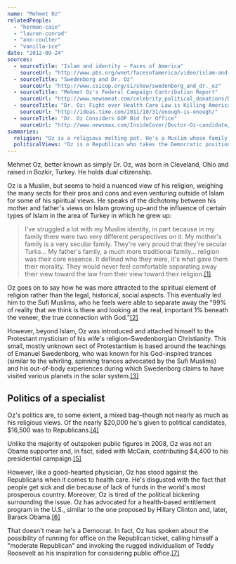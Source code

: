 ```yaml
---
name: "Mehmet Oz"
relatedPeople:
  - "herman-cain"
  - "lauren-conrad"
  - "ann-coulter"
  - "vanilla-ice"
date: "2012-09-24"
sources:
  - sourceTitle: "Islam and identity – Faces of America"
    sourceUrl: "http://www.pbs.org/wnet/facesofamerica/video/islam-and-identity/140/"
  - sourceTitle: "Swedenborg and Dr. Oz"
    sourceUrl: "http://www.csicop.org/si/show/swedenborg_and_dr._oz"
  - sourceTitle: "Mehmet Oz's Federal Campaign Contribution Report"
    sourceUrl: "http://www.newsmeat.com/celebrity_political_donations/Dr_Oz.php"
  - sourceTitle: "Dr. Oz: Fight over Health Care Law is Killing Americans"
    sourceUrl: "http://ideas.time.com/2011/10/31/enough-is-enough/"
  - sourceTitle: "Dr. Oz Considers GOP Bid for Office"
    sourceUrl: "http://www.newsmax.com/InsideCover/Doctor-Oz-candidate/2007/09/12/id/321668"
summaries:
  religion: "Oz is a religious melting pot. He's a Muslim whose family was divided on the role of Islam in society and he is attracted to the mystical sect of Islam called Sufi. He's also a follower of the fringe Protestant Christian group that cropped up around Emanuel Swedenborg."
  politicalViews: "Oz is a Republican who takes the Democratic position on health care."
---
```


Mehmet Oz, better known as simply Dr. Oz, was born in Cleveland, Ohio and raised in Bozkir, Turkey. He holds dual citizenship.

Oz is a Muslim, but seems to hold a nuanced view of his religion, weighing the many sects for their pros and cons and even venturing outside of Islam for some of his spiritual views. He speaks of the dichotomy between his mother and father's views on Islam growing up–and the influence of certain types of Islam in the area of Turkey in which he grew up:

>I've struggled a lot with my Muslim identity, in part because in my family there were two very different perspectives on it. My mother's family is a very secular family. They're very proud that they're secular Turks… My father's family, a much more traditional family… religion was their core essence. It defined who they were, it's what gave them their morality. They would never feel comfortable separating away their view toward the law from their view toward their religion.<a class="source-citation" href="#http%3A%2F%2Fwww.pbs.org%2Fwnet%2Ffacesofamerica%2Fvideo%2Fislam-and-identity%2F140%2F" title="Islam and identity – Faces of America">[1]</a>

Oz goes on to say how he was more attracted to the spiritual element of religion rather than the legal, historical, social aspects. This eventually led him to the Sufi Muslims, who he feels were able to separate away the "99% of reality that we think is there and looking at the real, important 1% beneath the veneer, the true connection with God."<a class="source-citation" href="#http%3A%2F%2Fwww.pbs.org%2Fwnet%2Ffacesofamerica%2Fvideo%2Fislam-and-identity%2F140%2F" title="Islam and identity – Faces of America">[2]</a>

However, beyond Islam, Oz was introduced and attached himself to the Protestant mysticism of his wife's religion–Swedenborgian Christianity. This small, mostly unknown sect of Protestantism is based around the teachings of Emanuel Swedenborg, who was known for his God-inspired trances (similar to the whirling, spinning trances advocated by the Sufi Muslims) and his out-of-body experiences during which Swedenborg claims to have visited various planets in the solar system.<a class="source-citation" href="#http%3A%2F%2Fwww.csicop.org%2Fsi%2Fshow%2Fswedenborg_and_dr._oz" title="Swedenborg and Dr. Oz">[3]</a>

## Politics of a specialist

Oz's politics are, to some extent, a mixed bag–though not nearly as much as his religious views. Of the nearly $20,000 he's given to political candidates, $16,500 was to Republicans.<a class="source-citation" href="#http%3A%2F%2Fwww.newsmeat.com%2Fcelebrity_political_donations%2FDr_Oz.php" title="Mehmet Oz&apos;s Federal Campaign Contribution Report">[4]</a>

Unlike the majority of outspoken public figures in 2008, Oz was not an Obama supporter and, in fact, sided with McCain, contributing $4,400 to his presidential campaign.<a class="source-citation" href="#http%3A%2F%2Fwww.newsmeat.com%2Fcelebrity_political_donations%2FDr_Oz.php" title="Mehmet Oz&apos;s Federal Campaign Contribution Report">[5]</a>

However, like a good-hearted physician, Oz has stood against the Republicans when it comes to health care. He's disgusted with the fact that people get sick and die because of lack of funds in the world's most prosperous country. Moreover, Oz is tired of the political bickering surrounding the issue. Oz has advocated for a health-based entitlement program in the U.S., similar to the one proposed by Hillary Clinton and, later, Barack Obama.<a class="source-citation" href="#http%3A%2F%2Fideas.time.com%2F2011%2F10%2F31%2Fenough-is-enough%2F" title="Dr. Oz: Fight over Health Care Law is Killing Americans">[6]</a>

That doesn't mean he's a Democrat. In fact, Oz has spoken about the possibility of running for office on the Republican ticket, calling himself a "moderate Republican" and invoking the rugged individualism of Teddy Roosevelt as his inspiration for considering public office.<a class="source-citation" href="#http%3A%2F%2Fwww.newsmax.com%2FInsideCover%2FDoctor-Oz-candidate%2F2007%2F09%2F12%2Fid%2F321668" title="Dr. Oz Considers GOP Bid for Office">[7]</a>